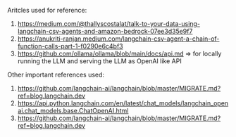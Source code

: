 



Aritcles used for reference:
1. https://medium.com/@thallyscostalat/talk-to-your-data-using-langchain-csv-agents-and-amazon-bedrock-07ee3d35e9f7
2. https://anukriti-ranjan.medium.com/langchain-csv-agent-a-chain-of-function-calls-part-1-f0290e6c4bf3
3. https://github.com/ollama/ollama/blob/main/docs/api.md => for locally running the LLM and serving the LLM as OpenAI like API


Other important references used:
1. https://github.com/langchain-ai/langchain/blob/master/MIGRATE.md?ref=blog.langchain.dev
2. https://api.python.langchain.com/en/latest/chat_models/langchain_openai.chat_models.base.ChatOpenAI.html
3. https://github.com/langchain-ai/langchain/blob/master/MIGRATE.md?ref=blog.langchain.dev
